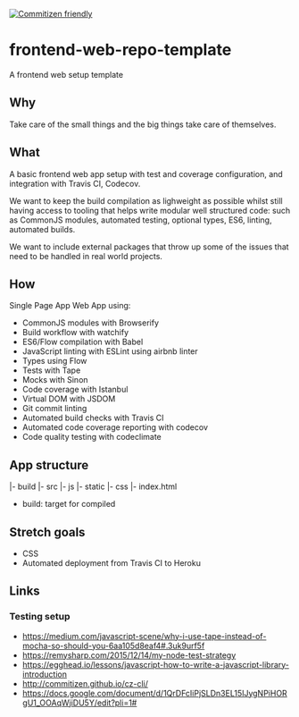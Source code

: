 [![Commitizen friendly](https://img.shields.io/badge/commitizen-friendly-brightgreen.svg)](http://commitizen.github.io/cz-cli/)


# frontend-web-repo-template
A frontend web setup template

## Why
Take care of the small things and the big things take care of themselves.

## What
A basic frontend web app setup with test and coverage configuration, and integration with Travis CI, Codecov.

We want to keep the build compilation as lighweight as possible whilst still having access to tooling that helps write modular well structured code: such as CommonJS modules, automated testing, optional types, ES6, linting, automated builds.

We want to include external packages that throw up some of the issues that need to be handled in real world projects.

## How
Single Page App Web App using:
- CommonJS modules with Browserify
- Build workflow with watchify
- ES6/Flow compilation with Babel
- JavaScript linting with ESLint using airbnb linter
- Types using Flow
- Tests with Tape
- Mocks with Sinon
- Code coverage with Istanbul
- Virtual DOM with JSDOM
- Git commit linting
- Automated build checks with Travis CI
- Automated code coverage reporting with codecov
- Code quality testing with codeclimate

## App structure

|- build
|- src
   |- js
|- static
   |- css
|- index.html

- build: target for compiled

## Stretch goals
- CSS
- Automated deployment from Travis CI to Heroku

## Links

### Testing setup

- https://medium.com/javascript-scene/why-i-use-tape-instead-of-mocha-so-should-you-6aa105d8eaf4#.3uk9urf5f
- https://remysharp.com/2015/12/14/my-node-test-strategy
- https://egghead.io/lessons/javascript-how-to-write-a-javascript-library-introduction
- http://commitizen.github.io/cz-cli/
- https://docs.google.com/document/d/1QrDFcIiPjSLDn3EL15IJygNPiHORgU1_OOAqWjiDU5Y/edit?pli=1#
